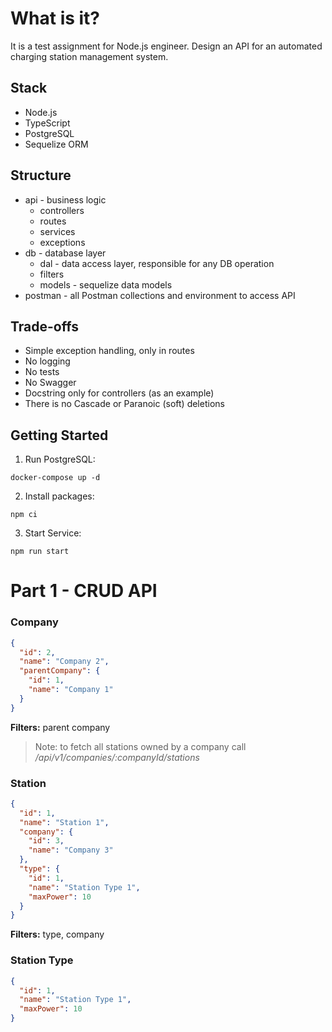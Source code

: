 # What is it?
It is a test assignment for Node.js engineer. Design an API for an automated charging station management system.

## Stack
* Node.js
* TypeScript
* PostgreSQL
* Sequelize ORM 

## Structure

* api - business logic
  * controllers
  * routes
  * services
  * exceptions
* db - database layer
  * dal - data access layer, responsible for any DB operation
  * filters
  * models - sequelize data models
* postman - all Postman collections and environment to access API

## Trade-offs
* Simple exception handling, only in routes
* No logging
* No tests
* No Swagger
* Docstring only for controllers (as an example)
* There is no Cascade or Paranoic (soft) deletions

## Getting Started

1. Run PostgreSQL: 
   
```
docker-compose up -d
```
2. Install packages:
```
npm ci
```
3. Start Service:

```
npm run start
```

# Part 1 - CRUD API

### Company
```json
{
  "id": 2,
  "name": "Company 2",
  "parentCompany": {
    "id": 1,
    "name": "Company 1"
  }
}
```
**Filters:** parent company

> Note: to fetch all stations owned by a company call */api/v1/companies/:companyId/stations*

### Station
```json
{
  "id": 1,
  "name": "Station 1",
  "company": {
    "id": 3,
    "name": "Company 3"
  },
  "type": {
    "id": 1,
    "name": "Station Type 1",
    "maxPower": 10
  }
}
```
**Filters:** type, company

### Station Type
```json
{
  "id": 1,
  "name": "Station Type 1",
  "maxPower": 10
}
```
